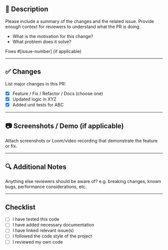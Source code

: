 ## 📌 Description

Please include a summary of the changes and the related issue. Provide enough context for reviewers to understand what the PR is doing.

- What is the motivation for this change?
- What problem does it solve?

Fixes #[issue-number] (if applicable)

---

## ✅ Changes

List major changes in this PR:

- [x] Feature / Fix / Refactor / Docs (choose one)
- [x] Updated logic in XYZ
- [x] Added unit tests for ABC

---

## 📷 Screenshots / Demo (if applicable)

Attach screenshots or Loom/video recording that demonstrate the feature or fix.

---

## 🔍 Additional Notes

Anything else reviewers should be aware of? e.g. breaking changes, known bugs, performance considerations, etc.

---

## Checklist

- [ ] I have tested this code
- [ ] I have added necessary documentation
- [ ] I have linked relevant issue(s)
- [ ] I followed the code style of the project
- [ ] I reviewed my own code
